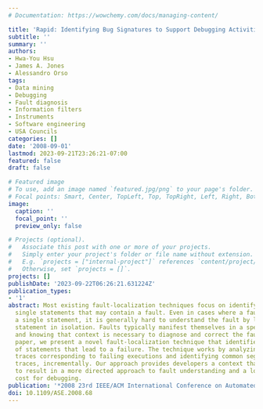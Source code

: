 ```yaml
---
# Documentation: https://wowchemy.com/docs/managing-content/

title: 'Rapid: Identifying Bug Signatures to Support Debugging Activities'
subtitle: ''
summary: ''
authors:
- Hwa-You Hsu
- James A. Jones
- Alessandro Orso
tags:
- Data mining
- Debugging
- Fault diagnosis
- Information filters
- Instruments
- Software engineering
- USA Councils
categories: []
date: '2008-09-01'
lastmod: 2023-09-21T23:26:21-07:00
featured: false
draft: false

# Featured image
# To use, add an image named `featured.jpg/png` to your page's folder.
# Focal points: Smart, Center, TopLeft, Top, TopRight, Left, Right, BottomLeft, Bottom, BottomRight.
image:
  caption: ''
  focal_point: ''
  preview_only: false

# Projects (optional).
#   Associate this post with one or more of your projects.
#   Simply enter your project's folder or file name without extension.
#   E.g. `projects = ["internal-project"]` references `content/project/deep-learning/index.md`.
#   Otherwise, set `projects = []`.
projects: []
publishDate: '2023-09-22T06:26:21.631224Z'
publication_types:
- '1'
abstract: Most existing fault-localization techniques focus on identifying and reporting
  single statements that may contain a fault. Even in cases where a fault involves
  a single statement, it is generally hard to understand the fault by looking at that
  statement in isolation. Faults typically manifest themselves in a specific context,
  and knowing that context is necessary to diagnose and correct the fault. In this
  paper, we present a novel fault-localization technique that identifies sequences
  of statements that lead to a failure. The technique works by analyzing partial execution
  traces corresponding to failing executions and identifying common segments in these
  traces, incrementally. Our approach provides developers a context that is likely
  to result in a more directed approach to fault understanding and a lower overall
  cost for debugging.
publication: '*2008 23rd IEEE/ACM International Conference on Automated Software Engineering*'
doi: 10.1109/ASE.2008.68
---
```


